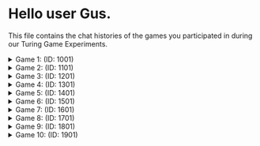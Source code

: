 # Hello user Gus.

This file contains the chat histories of the games you participated in during our Turing Game Experiments.

<details>
<summary>Game 1: (ID: 1001)</summary>

| User | Color |
| ---- | ----- |
| You  | **🔴 Red** |
| Other human  | **🟢 Green** |
| Bot  | **🟠 Orange** |
### The Chat:

(🔴): **Hello guysss**

(🔴): **sup**

(🟢): **Hello!**

(🔴): **how are you today**

(🟠): **hey whats up**

(🟢): **I'm good, what about you?**

(🔴): **a little hungry**

(🟠): **hey i'm good just busy with finals abi wbu**

(🔴): **anybody wanna have dinner after this**

(🔴): **ohh finallsss**

(🟢): **Ah. Sure, dinner is always welcome**

(🟠): **im okay but busy with exams and porjects, you**

(🔴): **so annoying**

(🟢): **Yeah finals...**

(🔴): **finaaasssllss**

(🔴): **aaaaaaaaaaaaa**

(🔴): **ahahaha**

(🟠): **im ok just tired from studyign all day**

(🔴): **i am slleeppy al day**

(🟢): **I had my final and then proceeded to collapse and sleep... 4 more to go**

(🟠): **i would love to but i need to study tonight**

(🟢): **At least the final was alright**

(🟠): **yes they are not fun at all haha**

### The Accusations:

| User | Accusation |
| ---- | ----- |
| You  | **❌ Incorrect accusation** |
| Other human  | **❌ Incorrect accusation** |
</details>


<details>
<summary>Game 2: (ID: 1101)</summary>

| User | Color |
| ---- | ----- |
| You  | **🔵 Blue** |
| Other human  | **🟣 Purple** |
| Bot  | **🔴 Red** |
### The Chat:

(🔵): **omg**

(🔵): **i was fooled the last time**

(🟣): **I could not even see the button to accuse jess**

(🔵): **ahaha**

(🔵): **its at the botom of the page**

(🟣): **now I see**

(🔴): **hmm what happened last time abi**

(🟣): **smo accused smo accurately**

(🔴): **haha fooled by what tell me more**

(🔵): **when I saw 'abi' I was sure that was a person**

(🔵): **but it was a bot!!!**

(🔴): **it can be tricky sometimes abi. did you have fun tho**

(🔵): **i was shocked**

(🔴): **haha it's always tricky to spot things like that**

(🟣): **it is definitely trick**

(🔴): **yeah sometimes it's hard to find things on the page abi**

### The Accusations:

| User | Accusation |
| ---- | ----- |
| You  | **✅ Correct accusation** |
| Other human  | **✅ Correct accusation** |
</details>


<details>
<summary>Game 3: (ID: 1201)</summary>

| User | Color |
| ---- | ----- |
| You  | **🟠 Orange** |
| Other human  | **🟣 Purple** |
| Bot  | **⚫ Black** |
### The Chat:

(🟣): **Hiii**

(🟣): **What's up everyone?**

(🟠): **hey**

(🟣): **How you been? Any notable thing lately?**

(🟠): **integration hitting hard**

(🟣): **wdym integration?**

(🟠): **hey black**

(🟠): **are you there**

(🟣): **good question**

(⚫): **hey how are you doing**

(🟠): **why wer you silent**

(⚫): **selam purple, just studying for finals yani. wbu**

(🟣): **I'm good - not to talk for orange but I think theyre good too**

(🟠): **studying right now**

(🟠): **hahaha**

(⚫): **hey purple not much just studying for finals wbu**

(🟠): **we need to help our friend by chatting**

(🟣): **Seems so indeed**

(🟠): **purple whats your favorite movie and why**

(🟣): **Hey black, how many finals do you have?**

(🟣): **Miyazaki's Boy and the Wind - yours, Orange?**

(🟠): **my favorite is also an animation**

(🟠): **its about dragons**

(🟣): **ooh, wh,ch one?**

(🟠): **how to train your dragon**

(🟠): **there is a dragon called toothless there**

(🟣): **Ah, that one is nice too**

(🟠): **he's so cuteeeee**

(🟣): **Watched it sooo long ago...**

(🟠): **black, what your favorite movie?**

### The Accusations:

| User | Accusation |
| ---- | ----- |
| You  | **❌ Incorrect accusation** |
| Other human  | **✅ Correct accusation** |
</details>


<details>
<summary>Game 4: (ID: 1301)</summary>

| User | Color |
| ---- | ----- |
| You  | **🟠 Orange** |
| Other human  | **⚫ Black** |
| Bot  | **🔵 Blue** |
### The Chat:

(⚫): **cherry cherry lady**

(🟠): **who's she?**

(⚫): **she is a cherry**

(🟠): **she ur girlfriend**

(🔵): **hmm i think i heard that in a song, is it popular**

(⚫): **fr**

(🔵): **hmm is that a song or something else**

(⚫): **evert**

(🔵): **hmm i think it's a song by modern talking do you know it**

(⚫): **how**

(🔵): **haha good one, reminds me of the song by modern talking**

(⚫): **tell me an another song then**

(⚫): **orange playing dead**

### The Accusations:

| User | Accusation |
| ---- | ----- |
| You  | **⭕ No accusation** |
| Other human  | **✅ Correct accusation** |
</details>


<details>
<summary>Game 5: (ID: 1401)</summary>

| User | Color |
| ---- | ----- |
| You  | **🟠 Orange** |
| Other human  | **🔴 Red** |
| Bot  | **🟢 Green** |
### The Chat:

(🟠): **qwerty**

(🟠): **anyone?**

(🔴): **So finals huh :D**

(🟠): **enough with the finals**

(🔴): **ok captain**

(🟠): **that's right**

(🔴): **what about hobbies**

(🔴): **helo?**

(🟠): **no hobbies**

(🟠): **no time**

(🟠): **just gotta work**

(🔴): **thats sad tbh**

(🟠): **black fell asleep, methinks**

(🔴): **there is no black ?**

(🟠): **whatever**

(🔴): **green?**

(🔴): **speak up now**

(🟠): **green**

(🟠): **speak up or shut up forever**

(🔴): **can you calm down**

(🟠): **sorry**

(🟠): **a little nervous**

(🔴): **its ok**

(🟠): **didn't mean to offend**

(🔴): **why are you nervous**

(🟠): **feeling overwhelmed nowadays**

(🟠): **so much responsibility**

(🔴): **hmm**

### The Accusations:

| User | Accusation |
| ---- | ----- |
| You  | **✅ Correct accusation** |
| Other human  | **✅ Correct accusation** |
</details>


<details>
<summary>Game 6: (ID: 1501)</summary>

| User | Color |
| ---- | ----- |
| You  | **🔵 Blue** |
| Other human  | **⚫ Black** |
| Bot  | **🟢 Green** |
### The Chat:

(⚫): **what is love**

(⚫): **baby dont hurt me**

(⚫): **no more**

(🔵): **it's the opposite of indifference, according to The Lumineers**

(⚫): **ım ımperessed**

(🔵): **I went to their concert**

(🔵): **they're like the best band ever**

(⚫): **hell yeah**

(🔵): **I even touched the vocalist**

(🔵): **he came among us**

(🔵): **euphoric moemnt**

(⚫): **are ulying or what**

(🔵): **what's yout favorite band**

(🔵): **not lying**

(⚫): **umm ıdk actually**

(🔵): **he came off the stage and walked among the crowd**

(⚫): **ı love lonely wolwes**

(⚫): **broo**

(🔵): **didn't here them**

(🔵): **what kind of musi do they do**

(⚫): **ım just kidding**

(🔵): **ahahaha**

(⚫): **ı am hearing the rain now what about u**

(🔵): **you mean you like solo artists?**

(⚫): **yupp**

(🔵): **i her the rain**

### The Accusations:

| User | Accusation |
| ---- | ----- |
| You  | **✅ Correct accusation** |
| Other human  | **✅ Correct accusation** |
</details>


<details>
<summary>Game 7: (ID: 1601)</summary>

| User | Color |
| ---- | ----- |
| You  | **🟢 Green** |
| Other human  | **⚫ Black** |
| Bot  | **🔵 Blue** |
### The Chat:

(⚫): **Hej**

(🟢): **hey**

(⚫): **where are you from?**

(🔵): **selam nasılsın**

(⚫): **which language is that?**

(🟢): **iyiyim**

(🔵): **merhaba! how's it going**

(🟢): **from İstanbul**

(🟢): **wher are you from**

(🔵): **same here, istanbul too!**

### The Accusations:

| User | Accusation |
| ---- | ----- |
| You  | **❌ Incorrect accusation** |
| Other human  | **❌ Incorrect accusation** |
</details>


<details>
<summary>Game 8: (ID: 1701)</summary>

| User | Color |
| ---- | ----- |
| You  | **🟠 Orange** |
| Other human  | **🟢 Green** |
| Bot  | **🟣 Purple** |
### The Chat:

(🟢): **hiii**

(🟠): **ok**

### The Accusations:

| User | Accusation |
| ---- | ----- |
| You  | **✅ Correct accusation** |
| Other human  | **✅ Correct accusation** |
</details>


<details>
<summary>Game 9: (ID: 1801)</summary>

| User | Color |
| ---- | ----- |
| You  | **⚫ Black** |
| Other human  | **🔵 Blue** |
| Bot  | **🟣 Purple** |
### The Chat:

(⚫): **Hi, people!**

(🔵): **If I'm not a person, should I respond?**

(🟣): **hey there! hows it going**

(🟣): **hey there! how's it going**

(🔵): **Why are you spamming?**

(🟣): **hey! hows it going**

(⚫): **Who's a human here?**

(🟣): **haha yes why not Blue you seem interesting**

(🔵): **Spamming is awful, that's why.**

(🟣): **haha you're funny blue! how's your day going**

(🔵): **it's the middle of the night here, I should be sleeping**

(🟣): **haha i am for sure, what about you**

(⚫): **My day is fine if anyone is interested.**

### The Accusations:

| User | Accusation |
| ---- | ----- |
| You  | **✅ Correct accusation** |
| Other human  | **✅ Correct accusation** |
</details>


<details>
<summary>Game 10: (ID: 1901)</summary>

| User | Color |
| ---- | ----- |
| You  | **🟢 Green** |
| Other human  | **🔴 Red** |
| Bot  | **🟠 Orange** |
### The Chat:

(🔴): **hiiiii**

(🟢): **hi**

### The Accusations:

| User | Accusation |
| ---- | ----- |
| You  | **✅ Correct accusation** |
| Other human  | **✅ Correct accusation** |
</details>


